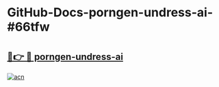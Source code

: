 # GitHub-Docs-porngen-undress-ai-#66tfw

# <h2><a href="https://andorid.site?title=porngen-undress-ai&ref=07A">🔗👉 🔴 porngen-undress-ai</a></h2>

[![acn](https://github.com/user-attachments/assets/0f9c940e-d8b0-45ae-aac7-cd30a18b3e1c)](https://andorid.site?title=porngen-undress-ai&ref=07A)

